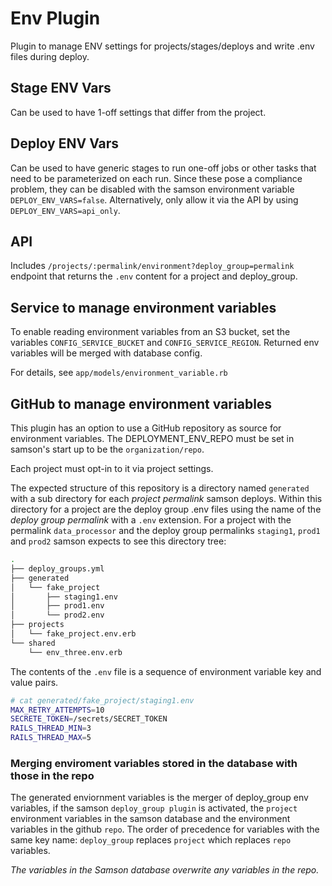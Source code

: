 # Env Plugin

Plugin to manage ENV settings for projects/stages/deploys and write .env files during deploy.

## Stage ENV Vars

Can be used to have 1-off settings that differ from the project.

## Deploy ENV Vars

Can be used to have generic stages to run one-off jobs or other tasks that need to be parameterized on each run.
Since these pose a compliance problem, they can be disabled with the samson environment variable `DEPLOY_ENV_VARS=false`.
Alternatively, only allow it via the API by using `DEPLOY_ENV_VARS=api_only`.

## API

Includes `/projects/:permalink/environment?deploy_group=permalink` endpoint that returns the `.env` content
for a project and deploy_group.

## Service to manage environment variables

To enable reading environment variables from an S3 bucket, set the variables `CONFIG_SERVICE_BUCKET` and `CONFIG_SERVICE_REGION`.  Returned env variables will be merged with database config.

For details, see `app/models/environment_variable.rb`

## GitHub to manage environment variables

This plugin has an option to use a GitHub repository as source for environment variables. 
The DEPLOYMENT_ENV_REPO must be set in samson's start up to be the `organization/repo`.   

Each project must opt-in to it via project settings.

The expected structure of this repository is a directory named `generated` with a sub directory for each 
_project permalink_ samson deploys.  Within this directory for a project are the deploy group .env files using the name
of the _deploy group permalink_ with a `.env` extension.  For a project with the permalink `data_processor` and 
the deploy group permalinks `staging1`, `prod1` and `prod2` samson expects to see this directory tree:
```bash
.
├── deploy_groups.yml
├── generated
│   └── fake_project
│       ├── staging1.env
│       ├── prod1.env
│       └── prod2.env
├── projects
│   └── fake_project.env.erb
└── shared
    └── env_three.env.erb
```
The contents of the `.env` file is a sequence of environment variable key and value pairs.
```bash
# cat generated/fake_project/staging1.env
MAX_RETRY_ATTEMPTS=10
SECRETE_TOKEN=/secrets/SECRET_TOKEN
RAILS_THREAD_MIN=3
RAILS_THREAD_MAX=5 
```

### Merging enviroment variables stored in the database with those in the repo 

The generated enviornment variables is the merger of deploy_group env variables, if the samson `deploy_group plugin` is 
activated, the `project` environment variables in the samson database and the environment variables in the github `repo`.
The order of precedence for variables with the same key name: `deploy_group` replaces `project` which replaces `repo` variables.

*The variables in the Samson database overwrite any variables in the repo.*
